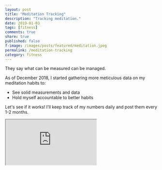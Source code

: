 ```yaml
---
layout: post
title: "Meditation Tracking"
description: "Tracking meditation."
date: 2019-01-03
tags: [fitness]
comments: true
share: true
published: false
f-image: /images/posts/featured/meditation.jpeg
permalink: /meditation-tracking
category: fitness
---
```



They say what can be measured can be managed. 

As of December 2018, I started gathering more meticulous data on my meditation habits to:

* See solid measurements and data
* Hold myself accountable to better habits

Let's see if it works! I'll keep track of my numbers daily and post them every 1-2 months.

<iframe src="https://docs.google.com/spreadsheets/d/e/2PACX-1vRKqw85L0MPdyL5yEOvyPKT_3UrwOBzXRgwlefCB_R-xN35pmQqFYaZ2bpRZkBV7R3OfTVbVFiLQKc-/pubhtml?gid=1041556620&amp;single=true&amp;widget=true&amp;headers=false"></iframe>

